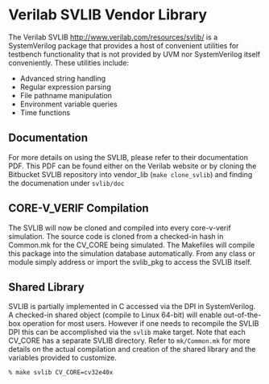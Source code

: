 # Verilab SVLIB Vendor Library

The Verilab SVLIB http://www.verilab.com/resources/svlib/ is a SystemVerilog package that provides a host of convenient utilities for
testbench functionality that is not provided by UVM nor SystemVerilog itself conveniently.  These utilities include:

- Advanced string handling
- Regular expression parsing
- File pathname manipulation
- Environment variable queries
- Time functions

## Documentation

For more details on using the SVLIB, please refer to their documentation PDF.  This PDF can be found either on the Verilab website
or by cloning the Bitbucket SVLIB repository into vendor_lib (`make clone_svlib`) and finding the documenation under `svlib/doc`

## CORE-V_VERIF Compilation

The SVLIB will now be cloned and compiled into every core-v-verif simulation.  The source code is cloned from a checked-in hash
in Common.mk for the CV_CORE being simulated.  The Makefiles will compile this package into the simulation database automatically.
From any class or module simply address or import the svlib_pkg to access the SVLIB itself.

## Shared Library

SVLIB is partially implemented in C accessed via the DPI in SystemVerilog.  A checked-in shared object (compile to Linux 64-bit) will enable
out-of-the-box operation for most users.  However if one needs to recompile the SVLIB DPI this can be accomplished via the `svlib` make target.
Note that each CV_CORE has a separate SVLIB directory.  Refer to `mk/Common.mk` for more details on the actual compilation and creation of the
shared library and the variables provided to customize.


```
% make svlib CV_CORE=cv32e40x
```

